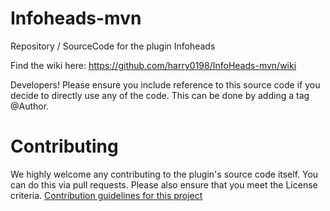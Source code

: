 # Infoheads-mvn
Repository / SourceCode for the plugin Infoheads

Find the wiki here: https://github.com/harry0198/InfoHeads-mvn/wiki

Developers! Please ensure you include reference to this source code if you decide to directly use any of the code. This can be done by adding a tag @Author.


# Contributing
We highly welcome any contributing to the plugin's source code itself. You can do this via pull requests. Please also ensure that you meet the License criteria.
[Contribution guidelines for this project](https://github.com/harry0198/InfoHeads-mvn/blob/master/CONTRIBUTING.md)
